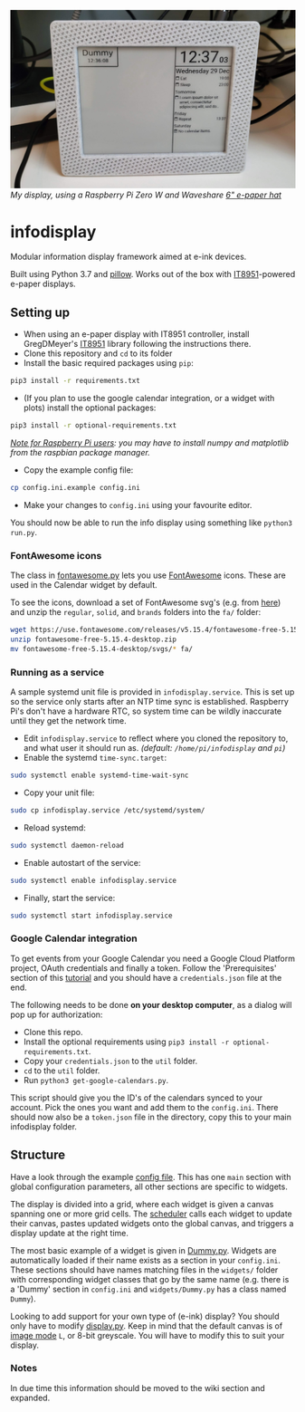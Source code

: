 ![](/assets/sample.jpg)
_My display, using a Raspberry Pi Zero W and Waveshare [6" e-paper hat](https://www.waveshare.com/wiki/6inch_e-Paper_HAT)_

# infodisplay

Modular information display framework aimed at e-ink devices.

Built using Python 3.7 and [pillow](https://pillow.readthedocs.io/en/stable/). Works out of the box with [IT8951](https://github.com/GregDMeyer/IT8951)-powered e-paper displays.

## Setting up

- When using an e-paper display with IT8951 controller, install GregDMeyer's [IT8951](https://github.com/GregDMeyer/IT8951) library following the instructions there.
- Clone this repository and `cd` to its folder
- Install the basic required packages using `pip`:
```bash
pip3 install -r requirements.txt
```
- (If you plan to use the google calendar integration, or a widget with plots) install the optional packages:
```bash
pip3 install -r optional-requirements.txt
```
_[Note for Raspberry Pi users](https://numpy.org/devdocs/user/troubleshooting-importerror.html#raspberry-pi): you may have to install numpy and matplotlib from the raspbian package manager._
- Copy the example config file:
```bash
cp config.ini.example config.ini
```
- Make your changes to `config.ini` using your favourite editor.

You should now be able to run the info display using something like `python3 run.py`.

### FontAwesome icons
The class in [fontawesome.py](widgets/fontawesome.py) lets you use [FontAwesome](https://fontawesome.com/) icons. These are used in the Calendar widget by default. 

To see the icons, download a set of FontAwesome svg's (e.g. from [here](https://fontawesome.com/v5.15/how-to-use/on-the-desktop/setup/getting-started)) and unzip the `regular`, `solid`, and `brands` folders into the `fa/` folder:
```bash
wget https://use.fontawesome.com/releases/v5.15.4/fontawesome-free-5.15.4-desktop.zip
unzip fontawesome-free-5.15.4-desktop.zip
mv fontawesome-free-5.15.4-desktop/svgs/* fa/
```

### Running as a service
A sample systemd unit file is provided in `infodisplay.service`.
This is set up so the service only starts after an NTP time sync is established. Raspberry Pi's don't have a hardware RTC, so system time can be wildly inaccurate until they get the network time.

- Edit `infodisplay.service` to reflect where you cloned the repository to, and what user it should run as.  _(default: `/home/pi/infodisplay` and `pi`)_
- Enable the systemd `time-sync.target`:
```bash
sudo systemctl enable systemd-time-wait-sync
```
- Copy your unit file:
```bash
sudo cp infodisplay.service /etc/systemd/system/
```
- Reload systemd:
```bash
sudo systemctl daemon-reload
```
- Enable autostart of the service:
```bash
sudo systemctl enable infodisplay.service
```
- Finally, start the service:
```bash
sudo systemctl start infodisplay.service
```

### Google Calendar integration
To get events from your Google Calendar you need a Google Cloud Platform project, OAuth credentials and finally a token.
Follow the 'Prerequisites' section of this [tutorial](https://developers.google.com/calendar/api/quickstart/python) and you should have a `credentials.json` file at the end.

The following needs to be done **on your desktop computer**, as a dialog will pop up for authorization:
- Clone this repo.
- Install the optional requirements using ```pip3 install -r optional-requirements.txt```.
- Copy your `credentials.json` to the `util` folder.
- `cd` to the `util` folder.
- Run ```python3 get-google-calendars.py```.

This script should give you the ID's of the calendars synced to your account. Pick the ones you want and add them to the `config.ini`.
There should now also be a `token.json` file in the directory, copy this to your main infodisplay folder.

## Structure

Have a look through the example [config file](config.ini.example). This has one `main` section with global configuration parameters, all other sections are specific to widgets.

The display is divided into a grid, where each widget is given a canvas spanning one or more grid cells. The [scheduler](scheduler.py) calls each widget to update their canvas, pastes updated widgets onto the global canvas, and triggers a display update at the right time.

The most basic example of a widget is given in [Dummy.py](widgets/Dummy.py). Widgets are automatically loaded if their name exists as a section in your `config.ini`. These sections should have names matching files in the `widgets/` folder with corresponding widget classes that go by the same name (e.g. there is a 'Dummy' section in `config.ini` and `widgets/Dummy.py` has a class named `Dummy`).

Looking to add support for your own type of (e-ink) display? You should only have to modify [display.py](display.py). Keep in mind that the default canvas is of [image mode](https://pillow.readthedocs.io/en/stable/handbook/concepts.html#modes) `L`, or 8-bit greyscale. You will have to modify this to suit your display.

### Notes
In due time this information should be moved to the wiki section and expanded.

